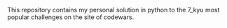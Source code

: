 This repository contains my personal solution in python to the
7_kyu most popular challenges on the site of codewars.